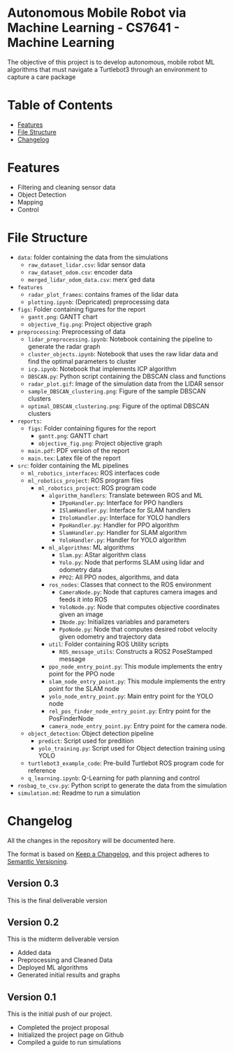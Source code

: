 Autonomous Mobile Robot via Machine Learning - CS7641 - Machine Learning
=============================

The objective of this project is to develop autonomous, mobile robot ML algorithms that must navigate a Turtlebot3 through an environment to capture a care package

# Table of Contents
<!--ts-->
- [Features](#features)
- [File Structure](#file_structure)
- [Changelog](#changelog)
<!--te-->

# Features
<!-- - Data Collection -->
- Filtering and cleaning sensor data
- Object Detection
- Mapping
- Control

# File Structure
- `data`: folder containing the data from the simulations
    - `raw_dataset_lidar.csv`: lidar sensor data
    - `raw_dataset_odom.csv`: encoder data
    - `merged_lidar_odom_data.csv`: merx`ged data
- `features`
    - `radar_plot_frames`: contains frames of the lidar data
    - `plotting.ipynb`: (Depricated) preprocessing data
- `figs`: Folder containing figures for the report
    - `gantt.png`: GANTT chart
    - `objective_fig.png`: Project objective graph
- `preprocessing`: Preprocessing of data
    - `lidar_preprocessing.ipynb`: Notebook containing the pipeline to generate the radar graph
    - `cluster_objects.ipynb`: Notebook that uses the raw lidar data and find the optimal parameters to cluster
    - `icp.ipynb`: Notebook that implements ICP algorithm
    - `DBSCAN.py`: Python script containing the DBSCAN class and functions
    - `radar_plot.gif`: Image of the simulation data from the LIDAR sensor
    - `sample_DBSCAN_clustering.png`: Figure of the sample DBSCAN clusters
    - `optimal_DBSCAN_clustering.png`: Figure of the optimal DBSCAN clusters
- `reports`:
    - `figs`: Folder containing figures for the report
        - `gantt.png`: GANTT chart
        - `objective_fig.png`: Project objective graph
    - `main.pdf`: PDF version of the report
    - `main.tex`: Latex file of the report
- `src`: folder containing the ML pipelines
    - `ml_robotics_interfaces`: ROS interfaces code
    - `ml_robotics_project`: ROS program files
        - `ml_robotics_project`: ROS program code
            - `algorithm_handlers`: Translate beteween ROS and ML
                - `IPpoHandler.py`: Interface for PPO handlers
                - `ISlamHandler.py`: Interface for SLAM handlers
                - `IYoloHandler.py`: Interface for YOLO handlers
                - `PpoHandler.py`: Handler for PPO algorithm
                - `SlamHandler.py`: Handler for SLAM algorithm
                - `YoloHandler.py`: Handler for YOLO algorithm
            - `ml_algorithms`: ML algorithms
                - `Slam.py`: AStar algorithm class
                - `Yolo.py`: Node that performs SLAM using lidar and odometry data
                - `PPO2`: All PPO nodes, algorithms, and data
            - `ros_nodes`: Classes that connect to the ROS environment
                - `CameraNode.py`: Node that captures camera images and feeds it into ROS
                - `YoloNode.py`: Node that computes objective coordinates given an image
                - `INode.py`: Initializes variables and parameters
                - `PpoNode.py`: Node that computes desired robot velocity given odometry and trajectory data
            - `util`: Folder containing ROS Utility scripts
                - `ROS_message_utils`: Constructs a ROS2 PoseStamped message
            - `ppo_node_entry_point.py`: This module implements the entry point for the PPO node
            - `slam_node_entry_point.py`: This module implements the entry point for the SLAM node
            - `yolo_node_entry_point.py`: Main entry point for the YOLO node
            - `rel_pos_finder_node_entry_point.py`: Entry point for the PosFinderNode
            - `camera_node_entry_point.py`: Entry point for the camera node.
    - `object_detection`: Object detection pipeline
        - `predict`: Script used for predition
        - `yolo_training.py`: Script used for Object detection training using YOLO
    - `turtlebot3_example_code`: Pre-build Turtlebot ROS program code for reference
    - `q_learning.ipynb`: Q-Learning for path planning and control
- `rosbag_to_csv.py`: Python script to generate the data from the simulation
- `simulation.md`: Readme to run a simulation


# Changelog
All the changes in the repository will be documented here.

The format is based on [Keep a Changelog](https://keepachangelog.com/en/1.0.0/),
and this project adheres to [Semantic Versioning](https://semver.org/spec/v2.0.0.html).

## Version 0.3
This is the final deliverable version


## Version 0.2

This is the midterm deliverable version
- Added data
- Preprocessing and Cleaned Data
- Deployed ML algorithms
- Generated initial results and graphs

## Version 0.1

This is the initial push of our project.
- Completed the project proposal
- Initialized the project page on Github
- Compiled a guide to run simulations
